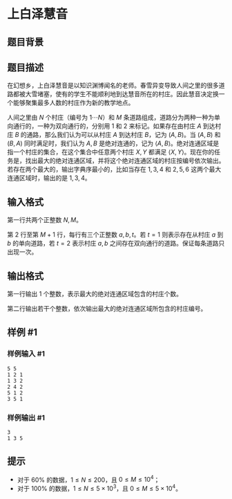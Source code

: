 # 上白泽慧音

## 题目背景



## 题目描述

在幻想乡，上白泽慧音是以知识渊博闻名的老师。春雪异变导致人间之里的很多道路都被大雪堵塞，使有的学生不能顺利地到达慧音所在的村庄。因此慧音决定换一个能够聚集最多人数的村庄作为新的教学地点。

人间之里由 $N$ 个村庄（编号为 $1\cdots N$）和 $M$ 条道路组成，道路分为两种一种为单向通行的，一种为双向通行的，分别用 $1$ 和 $2$ 来标记。如果存在由村庄 $A$ 到达村庄 $B$ 的通路，那么我们认为可以从村庄 $A$ 到达村庄 $B$，记为 $(A,B)$。当 $(A,B)$ 和 $(B,A)$ 同时满足时，我们认为 $A,B$ 是绝对连通的，记为 $\langle A,B\rangle$。绝对连通区域是指一个村庄的集合，在这个集合中任意两个村庄 $X,Y$ 都满足 $\langle X,Y\rangle$。现在你的任务是，找出最大的绝对连通区域，并将这个绝对连通区域的村庄按编号依次输出。若存在两个最大的，输出字典序最小的，比如当存在 $1,3,4$ 和 $2,5,6$ 这两个最大连通区域时，输出的是 $1,3,4$。


## 输入格式

第一行共两个正整数 $N,M$。

第 $2$ 行至第 $M+1$ 行，每行有三个正整数 $a,b,t$。若 $t = 1$ 则表示存在从村庄 $a$ 到 $b$ 的单向道路，若 $t = 2$ 表示村庄 $a,b$ 之间存在双向通行的道路。保证每条道路只出现一次。


## 输出格式

第一行输出 $1$ 个整数，表示最大的绝对连通区域包含的村庄个数。

第二行输出若干个整数，依次输出最大的绝对连通区域所包含的村庄编号。


## 样例 #1

### 样例输入 #1
```
5 5
1 2 1
1 3 2
2 4 2
5 1 2
3 5 1
```

### 样例输出 #1

```
3
1 3 5
```

## 提示

- 对于 $60\%$ 的数据，$1\le N \le 200$，且 $0\le M \le 10^4$；
- 对于 $100\%$ 的数据，$1\le N \le 5\times 10^3$，且 $0\le M \le 5\times 10^4$。
